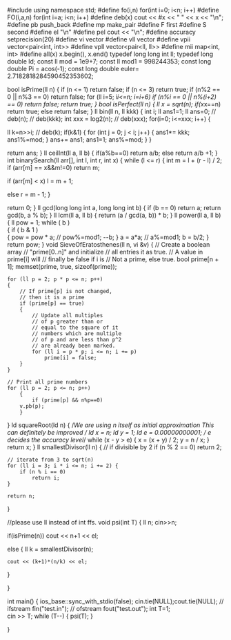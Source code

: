 
#include <iostream>
using namespace std;
#define fo(i,n) for(int i=0; i<n; i++)
#define FO(i,a,n) for(int i=a; i<n; i++)
#define deb(x) cout << #x << " " << x << "\n";
#define pb push_back
#define mp make_pair
#define F first
#define S second
#define el "\n"
#define pel cout << "\n";
#define accuracy setprecision(20)
#define vi vector<int>
#define vll vector<ll>
#define vpii vector<pair<int, int>>
#define vpll vector<pair<ll, ll>>
#define mii map<int, int>
#define all(x) x.begin(), x.end()
typedef long long int ll;
typedef long double ld;
const ll mod = 1e9+7;
const ll mod1 = 998244353;
const long double Pi = acos(-1);
const long double euler= 2.7182818284590452353602;

bool isPrime(ll n) 
{ 
if (n <= 1)  return false; 
if (n <= 3)  return true; 
if (n%2 == 0 || n%3 == 0) return false; 
for (ll i=5; i*i<=n; i=i+6) 
if (n%i == 0 || n%(i+2) == 0) 
return false; 
return true; 
} 
bool isPerfect(ll n)
{
ll x = sqrt(n);
if(x*x==n) return true;
else return false;
}
ll bin(ll n, ll kkk)
{
int i; ll ans1=1; ll ans=0;
// deb(n);
// deb(kkk);
int xxx = log2(n);
// deb(xxx);
for(i=0; i<=xxx; i++)
{
    
ll k=n>>i;
// deb(k);
if(k&1) 
{
for (int j = 0; j < i; j++)
{
    ans1*= kkk;
    ans1%=mod;
}
ans+= ans1;
ans1=1;
ans%=mod; 
}
} 

return ans;
}
ll ceilInt(ll a, ll b)
{
if(a%b==0) return a/b;
else return a/b +1;
}
int binarySearch(ll arr[], int l, int r, int x) 
{ 
while (l <= r) { 
int m = l + (r - l) / 2; 
if (arr[m] == x&&m!=0) 
return m; 


if (arr[m] < x) 
l = m + 1; 


else
r = m - 1; 
} 

return 0; 
} 
ll gcd(long long int a, long long int b)
{
if (b == 0)
return a;
return gcd(b, a % b);
}
ll lcm(ll a, ll b)
{
return (a / gcd(a, b)) * b;
}
ll power(ll a, ll b) 
{ 
ll pow = 1; 
while ( b )  
{ 
        if ( b & 1 )  
        { 
        pow = pow * a;
        // pow%=mod1;
        --b; 
        } 
        a = a*a;
        // a%=mod1; 
        b = b/2; 
} 
return pow; 
} 
void SieveOfEratosthenes(ll n, vi &v)
{
    // Create a boolean array
    // "prime[0..n]" and initialize
    // all entries it as true.
    // A value in prime[i] will
    // finally be false if i is
    // Not a prime, else true.
    bool prime[n + 1];
    memset(prime, true, sizeof(prime));

    for (ll p = 2; p * p <= n; p++)
    {
        // If prime[p] is not changed,
        // then it is a prime
        if (prime[p] == true)
        {
            // Update all multiples
            // of p greater than or
            // equal to the square of it
            // numbers which are multiple
            // of p and are less than p^2
            // are already been marked.
            for (ll i = p * p; i <= n; i += p)
                prime[i] = false;
        }
    }

    // Print all prime numbers
    for (ll p = 2; p <= n; p++)
        {
            if (prime[p] && n%p==0)
        v.pb(p);
        }
}
ld squareRoot(ld n)
    {
        /*We are using n itself as initial approximation
        This can definitely be improved */
        ld x = n;
        ld y = 1;
        ld e = 0.00000000001; /* e decides the accuracy level*/
        while (x - y > e) {
            x = (x + y) / 2;
            y = n / x;
        }
        return x;
    }
ll smallestDivisor(ll n)
{
    // if divisible by 2
    if (n % 2 == 0)
        return 2;
 
    // iterate from 3 to sqrt(n)
    for (ll i = 3; i * i <= n; i += 2) {
        if (n % i == 0)
            return i;
    }
 
    return n;
}

//please use ll instead of int ffs.
void psi(int T) 
{
    ll n;
    cin>>n;

if(isPrime(n)) cout << n+1 << el;

else
{
    ll k = smallestDivisor(n);

    cout << (k+1)*(n/k) << el;
}

    

}


int main()
{
ios_base::sync_with_stdio(false);
cin.tie(NULL);cout.tie(NULL);
// ifstream fin("test.in");
// ofstream fout("test.out");
int T=1;    
cin >> T;
while (T--)
{
psi(T);
}

}
